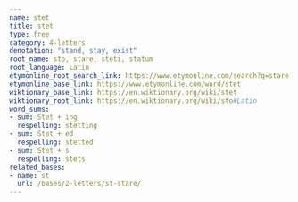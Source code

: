 ```yaml
---
name: stet
title: stet
type: free
category: 4-letters
denotation: "stand, stay, exist"
root_name: sto, stare, steti, statum
root_language: Latin
etymonline_root_search_link: https://www.etymonline.com/search?q=stare
etymonline_base_link: https://www.etymonline.com/word/stet
wiktionary_base_link: https://en.wiktionary.org/wiki/stet
wiktionary_root_link: https://en.wiktionary.org/wiki/sto#Latin
word_sums:
- sum: Stet + ing
  respelling: stetting
- sum: Stet + ed
  respelling: stetted
- sum: Stet + s
  respelling: stets
related_bases:
- name: st
  url: /bases/2-letters/st-stare/
---
```

